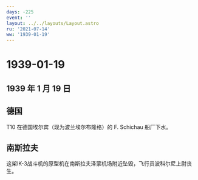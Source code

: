 ```yaml
---
days: -225
event: ''
layout: ../../layouts/Layout.astro
ru: '2021-07-14'
ww: '1939-01-19'
---
```


# 1939-01-19

## 1939 年 1 月 19 日

## 德国

T10 在德国埃尔宾（现为波兰埃尔布隆格）的 F. Schichau 船厂下水。

## 南斯拉夫

这架IK-3战斗机的原型机在南斯拉夫泽蒙机场附近坠毁，飞行员波科尔尼上尉丧生。
